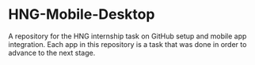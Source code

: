 # HNG-Mobile-Desktop
A repository for the HNG internship task on GitHub setup and mobile app integration.
Each app in this repository is a task that was done in order to advance to the next stage.
